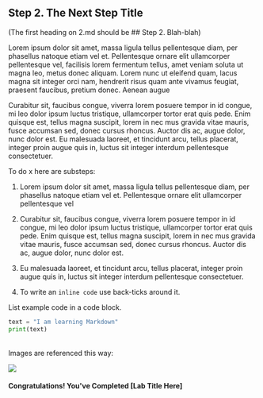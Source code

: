 ## Step 2. The Next Step Title

(The first heading on 2.md should be ## Step 2. Blah-blah)

Lorem ipsum dolor sit amet, massa ligula tellus pellentesque diam, per phasellus natoque etiam vel et. Pellentesque ornare elit ullamcorper pellentesque vel, facilisis lorem fermentum tellus, amet veniam soluta ut magna leo, metus donec aliquam. Lorem nunc ut eleifend quam, lacus magna sit integer orci nam, hendrerit risus quam ante vivamus feugiat, praesent faucibus, pretium donec. Aenean augue

Curabitur sit, faucibus congue, viverra lorem posuere tempor in id congue, mi leo dolor ipsum luctus tristique, ullamcorper tortor erat quis pede. Enim quisque est, tellus magna suscipit, lorem in nec mus gravida vitae mauris, fusce accumsan sed, donec cursus rhoncus. Auctor dis ac, augue dolor, nunc dolor est. Eu malesuada laoreet, et tincidunt arcu, tellus placerat, integer proin augue quis in, luctus sit integer interdum pellentesque consectetuer.

To do x here are substeps:

1. Lorem ipsum dolor sit amet, massa ligula tellus pellentesque diam, per phasellus natoque etiam vel et. Pellentesque ornare elit ullamcorper pellentesque vel

2. Curabitur sit, faucibus congue, viverra lorem posuere tempor in id congue, mi leo dolor ipsum luctus tristique, ullamcorper tortor erat quis pede. Enim quisque est, tellus magna suscipit, lorem in nec mus gravida vitae mauris, fusce accumsan sed, donec cursus rhoncus. Auctor dis ac, augue dolor, nunc dolor est.

3. Eu malesuada laoreet, et tincidunt arcu, tellus placerat, integer proin augue quis in, luctus sit integer interdum pellentesque consectetuer.

4. To write an `inline code` use back-ticks around it.

List example code in a code block.

``` python
text = "I am learning Markdown"
print(text)
```
<br/>
Images are referenced this way:

![](/posts/files/00-labs-02-basic_template/assets/images/test_image.png)

#### Congratulations! You've Completed [Lab Title Here]
